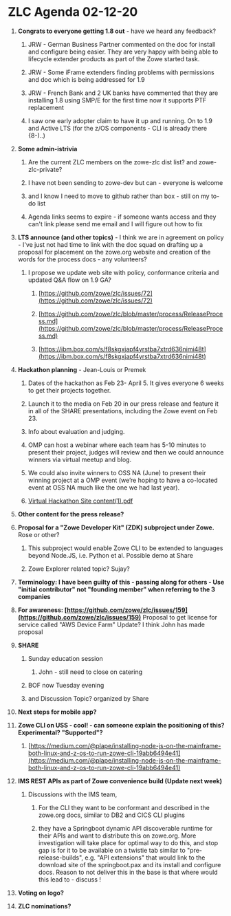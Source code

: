 # ZLC Agenda 02-12-20
1. **Congrats to everyone getting 1.8 out** - have we heard any feedback? 

   1. JRW - German Business Partner commented on the doc for install and configure being easier.  They are very happy with being able to lifecycle extender products as part of the Zowe started task.

   1. JRW - Some iFrame extenders finding problems with permissions and doc which is being addressed for 1.9

   1. JRW - French Bank and 2 UK banks have commented that they are installing 1.8 using SMP/E for the first time now it supports PTF replacement

   1. I saw one early adopter claim to have it up and running. On to 1.9 and Active LTS (for the z/OS components - CLI is already there {8-)..) 

1. **Some admin-istrivia**

   1. Are the current ZLC members on the zowe-zlc dist list? and zowe-zlc-private? 

   1. I have not been sending to zowe-dev but can - everyone is welcome 

   1. and I know I need to move to github rather than box - still on my to-do list 

   1. Agenda links seems to expire - if someone wants access and they can't link please send me email and I will figure out how to fix 

1. **LTS announce (and other topics)** - I think we are in agreement on policy - I've just not had time to link with the doc squad on drafting up a proposal for placement on the zowe.org website and creation of the words for the process docs - any volunteers? 

   1. I propose we update web site with policy, conformance criteria and updated Q&A flow on 1.9 GA? 

      1. [https://github.com/zowe/zlc/issues/72](https://github.com/zowe/zlc/issues/72) 

      1. [https://github.com/zowe/zlc/blob/master/process/ReleaseProcess.md](https://github.com/zowe/zlc/blob/master/process/ReleaseProcess.md)

      1. [https://ibm.box.com/s/f8skgxjapf4yrstba7xtrd636nimi48t](https://ibm.box.com/s/f8skgxjapf4yrstba7xtrd636nimi48t)

1. **Hackathon planning** - Jean-Louis or Premek

   1. Dates of the hackathon as Feb 23- April 5. It gives everyone 6 weeks to get their projects together. 

   1. Launch it to the media on Feb 20 in our press release and  feature it in all of the SHARE presentations, including the Zowe event on Feb 23.  

   1. Info about evaluation and judging. 

   1. OMP can host a webinar where each team has 5-10 minutes to present their project, judges will review and then we could announce winners via virtual meetup and blog. 

   1. We could also invite winners to OSS NA (June) to present their winning project at a OMP event (we’re hoping to have a co-located event at OSS NA much like the one we had last year). 

   1. [Virtual Hackathon Site content(1).pdf](Virtual%20Hackathon%20Site%20content(1).pdf)

1. **Other content for the press release?**

1. **Proposal for a "Zowe Developer Kit" (ZDK) subproject under Zowe.**  Rose or other? 

   1. This subproject would enable Zowe CLI to be extended to languages beyond Node.JS, i.e. Python et al.  Possible demo at Share 

   1. Zowe Explorer related topic? Sujay? 

1. **Terminology: I have been guilty of this - passing along for others - Use "initial contributor" not "founding member" when referring to the 3 companies**

1. **For awareness: [https://github.com/zowe/zlc/issues/159](https://github.com/zowe/zlc/issues/159)** Proposal to get license for service called "AWS Device Farm" Update? I think John has made proposal 

1. **SHARE**

   1. Sunday education session 

      1. John - still need to close on catering 

   1. BOF now Tuesday evening 

   1. and Discussion Topic? organized by Share 

1. **Next steps for mobile app?**

1. **Zowe CLI on USS - cool! - can someone explain the positioning of this? Experimental? "Supported"?**

   1. [https://medium.com/@plape/installing-node-js-on-the-mainframe-both-linux-and-z-os-to-run-zowe-cli-19abb6494e41](https://medium.com/@plape/installing-node-js-on-the-mainframe-both-linux-and-z-os-to-run-zowe-cli-19abb6494e41)

1. **IMS REST APIs as part of Zowe convenience build  (Update next week)**

   1. Discussions with the IMS team, 

      1. For the CLI they want to be conformant and described in the zowe.org docs, similar to DB2 and CICS CLI plugins 

      1. they have a Springboot dynamic API discoverable runtime for their APIs and want to distribute this on zowe.org.   More investigation will take place for optimal way to do this, and stop gap is for it to be available on a twistie tab similar to "pre-release-builds", e.g. "API extensions" that would link to the download site of the springboot.pax and its install and configure docs.  Reason to not deliver this in the base is that where would this lead to - discuss !

1. **Voting on logo?**

1. **ZLC nominations?**



